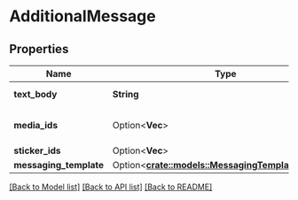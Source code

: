 # AdditionalMessage

## Properties

Name | Type | Description | Notes
------------ | ------------- | ------------- | -------------
**text_body** | **String** | The body of the text message.  Maximum character counts are: SMS - 765 characters, other channels - 2000 characters. | 
**media_ids** | Option<**Vec<String>**> | The media ids associated with the text message. See https://developer.genesys.cloud/api/rest/v2/conversations/messaging-media-upload for example usage. | [optional]
**sticker_ids** | Option<**Vec<String>**> | The sticker ids associated with the text message. | [optional]
**messaging_template** | Option<[**crate::models::MessagingTemplateRequest**](MessagingTemplateRequest.md)> |  | [optional]

[[Back to Model list]](../README.md#documentation-for-models) [[Back to API list]](../README.md#documentation-for-api-endpoints) [[Back to README]](../README.md)


